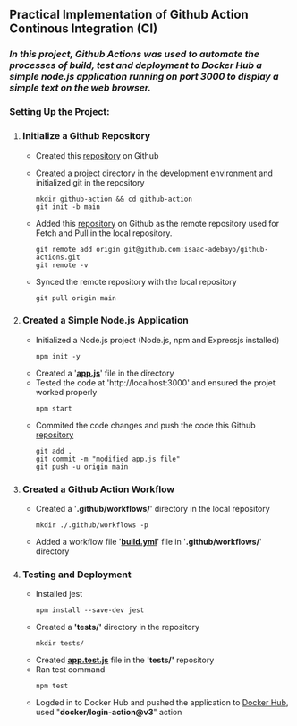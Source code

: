 ## Practical Implementation of Github Action Continous Integration (CI)

### _In this project, Github Actions was used to automate the processes of build, test and deployment to Docker Hub a simple node.js application running on port 3000 to display a simple text on the web browser._ 

### Setting Up the Project:

1. ### Initialize a Github Repository

   - Created this [repository](https://github.com/isaac-adebayo/github-actions) on Github
     
   - Created a project directory in the development environment and initialized git in the repository
      ```
      mkdir github-action && cd github-action
      git init -b main
      ```
   - Added this [repository](https://github.com/isaac-adebayo/github-actions) on Github as the remote repository used for Fetch and Pull in the local repository.
      ```
      git remote add origin git@github.com:isaac-adebayo/github-actions.git
      git remote -v
      ```
   - Synced the remote repository with the local repository
     ```
     git pull origin main
     ```
2. ### Created a Simple Node.js Application
   - Initialized a Node.js project (Node.js, npm and Expressjs installed)
     ```
     npm init -y
     ```
   - Created a '**[app.js](https://github.com/isaac-adebayo/github-actions/blob/main/app.js)**' file in the directory
   - Tested the code at 'http://localhost:3000' and ensured the projet worked properly
     ```
     npm start
     ```
   - Commited the code changes and push the code this Github [repository](https://github.com/isaac-adebayo/github-actions)
     ```
     git add .
     git commit -m "modified app.js file"
     git push -u origin main
     ```
3. ### Created a Github Action Workflow

   - Created a '**.github/workflows/**' directory in the local repository
     ```
     mkdir ./.github/workflows -p
     ```
   - Added a workflow file '[**build.yml**](https://github.com/isaac-adebayo/github-actions/blob/main/.github/workflows/build.yml)' file in '**.github/workflows/**' directory

4. ### Testing and Deployment
   - Installed jest
     ```
     npm install --save-dev jest
     ```
   - Created a **'tests/'** directory in the repository
     ```
     mkdir tests/
     ```
   - Created [**app.test.js**](https://github.com/isaac-adebayo/github-actions/blob/main/tests/app.test.js) file in the **'tests/'** repository
   - Ran test command
     ```
     npm test
     ```
   - Logded in to Docker Hub and pushed the application to [Docker Hub](https://hub.docker.com/repository/docker/isaacreg/ga-nodejs/general), used "**docker/login-action@v3**" action
      
     




    










   

